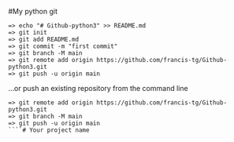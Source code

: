 #My python git

````git
=> echo "# Github-python3" >> README.md
=> git init
=> git add README.md
=> git commit -m "first commit"
=> git branch -M main
=> git remote add origin https://github.com/francis-tg/Github-python3.git
=> git push -u origin main
````

…or push an existing repository from the command line
````git
=> git remote add origin https://github.com/francis-tg/Github-python3.git
=> git branch -M main
=> git push -u origin main
````# Your project name 
